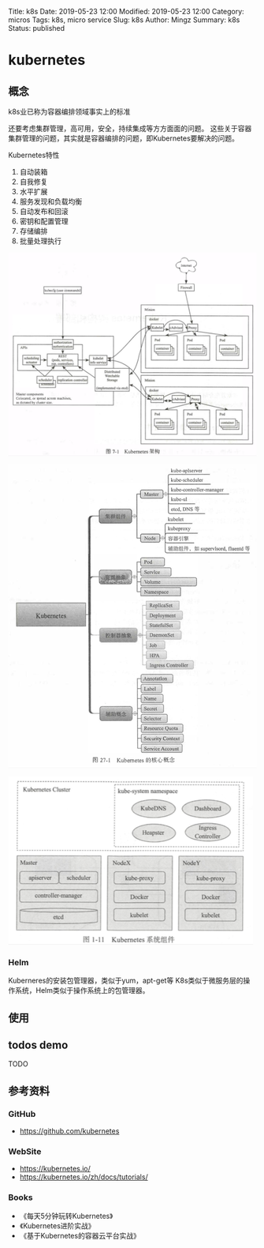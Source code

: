 Title: k8s
Date: 2019-05-23 12:00
Modified: 2019-05-23 12:00
Category: micros
Tags: k8s, micro service
Slug: k8s
Author: Mingz
Summary: k8s
Status: published



# kubernetes


## 概念

k8s业已称为容器编排领域事实上的标准


还要考虑集群管理，高可用，安全，持续集成等方方面面的问题。
这些关于容器集群管理的问题，其实就是容器编排的问题，即Kubernetes要解决的问题。





Kubernetes特性
1. 自动装箱
2. 自我修复
3. 水平扩展
4. 服务发现和负载均衡
5. 自动发布和回滚
6. 密钥和配置管理
7. 存储编排
8. 批量处理执行









![Kubernetes架构](./images/k8s-01.png)




![k8s-02.png](./images/k8s-02.png)

![k8s-03.png](./images/k8s-03.png)


### Helm

Kuberneres的安装包管理器，类似于yum，apt-get等
K8s类似于微服务层的操作系统，Helm类似于操作系统上的包管理器。



## 使用



## todos demo

TODO

## 参考资料

### GitHub
- https://github.com/kubernetes

### WebSite
- https://kubernetes.io/
- https://kubernetes.io/zh/docs/tutorials/

### Books
- 《每天5分钟玩转Kubernetes》
- 《Kubernetes进阶实战》
- 《基于Kubernetes的容器云平台实战》